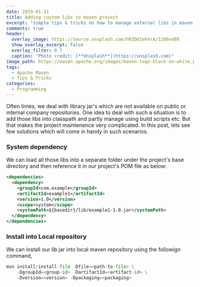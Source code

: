 ```yaml
---
date: 2019-01-31
title: Adding custom libs to maven project
excerpt: "simple tips & tricks on how to manage external libs in maven project"
comments: true
header:
  overlay_image: https://source.unsplash.com/hRZDd1ekhrA/1280x480
  show_overlay_excerpt: false
  overlay_filter: 0.7
  caption: "Photo credit: [**Unsplash**](https://unsplash.com)"
image_path: https://maven.apache.org/images/maven-logo-black-on-white.png
tags:
  - Apache Maven
  - Tips & Tricks
categories:
  - Programming
---
```


Often times, we deal with library jar's which are not available on public or internal company repositories. 
One idea to deal with such a situation is to add those libs into classpath and partly manage using build scripts etc. 
But that makes the project maintenence very complicated. In this post, lets see few solutions which will come in handy in such scenarios.


### System dependency

We can load all those libs into a separate folder under the project's base directory and then reference it in our
project's POM file as below:

```xml
<dependencies>
  <dependency>
    <groupId>com.example</groupId>
    <artifactId>example1</artifactId>
    <version>1.0</version>
    <scope>system</scope>
    <systemPath>${basedir}/lib/example1-1.0.jar</systemPath>
  </dependency>
</dependencies>
```

### Install into Local repository

We can install our lib jar into local maven repository using the followign command,

```python
mvn install:install-file -Dfile=<path-to-file> \
    -DgroupId=<group-id> -DartifactId=<artifact-id> \
    -Dversion=<version> -Dpackaging=<packaging>
```
